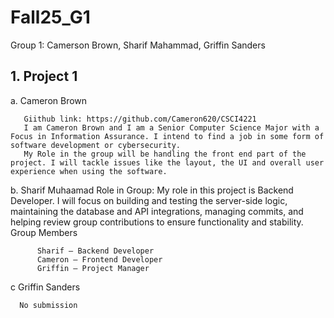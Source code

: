 # Fall25_G1
Group 1: Camerson Brown, Sharif Mahammad, Griffin Sanders

## 1. Project 1

  a. Cameron Brown

       Giithub link: https://github.com/Cameron620/CSCI4221
       I am Cameron Brown and I am a Senior Computer Science Major with a Focus in Information Assurance. I intend to find a job in some form of software development or cybersecurity. 
       My Role in the group will be handling the front end part of the project. I will tackle issues like the layout, the UI and overall user experience when using the software.

  b. Sharif Muhaamad 
       Role in Group: My role in this project is Backend Developer. I will focus on building and testing the server-side logic, maintaining the database and API integrations, managing commits, and helping review group contributions to ensure functionality and stability.
       Group Members
   
          Sharif – Backend Developer
          Cameron – Frontend Developer
          Griffin – Project Manager

  c Griffin Sanders

      No submission


